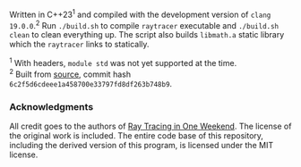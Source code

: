 <!----------------------------------------------------------------------------->

Written in C++23<sup>1</sup> and compiled with the development version of
`clang 19.0.0`.<sup>2</sup> Run `./build.sh` to compile `raytracer` executable
and `./build.sh clean` to clean everything up. The script also builds
`libmath.a` static library which the `raytracer` links to statically.

<sup>1</sup> With headers, `module std` was not yet supported at the time.<br>
<sup>2</sup> Built from
<a href="https://github.com/llvm/llvm-project.git">source</a>, commit hash
`6c2f5d6cdeee1a458700e33797fd8df263b748b9`.

<!-- Acknowledgments ---------------------------------------------------------->

<h3>Acknowledgments</h3>
All credit goes to the authors of
<a href="https://github.com/RayTracing/raytracing.github.io">Ray Tracing in One Weekend</a>.
The license of the original work is included. The entire code base of this
repository, including the derived version of this program, is licensed under the
MIT license.

<!----------------------------------------------------------------------------->
